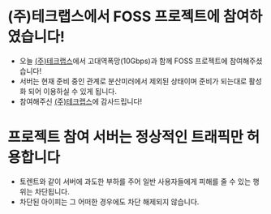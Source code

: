# (주)테크랩스에서 FOSS 프로젝트에 참여하였습니다!
- 오늘 <a href="https://www.techlabs.co.kr/">(주)테크랩스</a>에서 고대역폭망(10Gbps)과 함께 FOSS 프로젝트에 참여해주셨습니다!
- 서버는 현재 준비 중인 관계로 분산미러에서 제외된 상태이며 준비가 되는대로 활성화 되어 이용하실 수 있게 됩니다.
- 참여해주신 <a href="https://www.techlabs.co.kr/">(주)테크랩스</a>에 감사드립니다!

# 프로젝트 참여 서버는 정상적인 트래픽만 허용합니다
- 토렌트와 같이 서버에 과도한 부하를 주어 일반 사용자들에게 피해를 줄 수 있는 행위는 차단됩니다.
- 차단된 아이피는 그 어떠한 경우에도 차단 해제되지 않습니다.